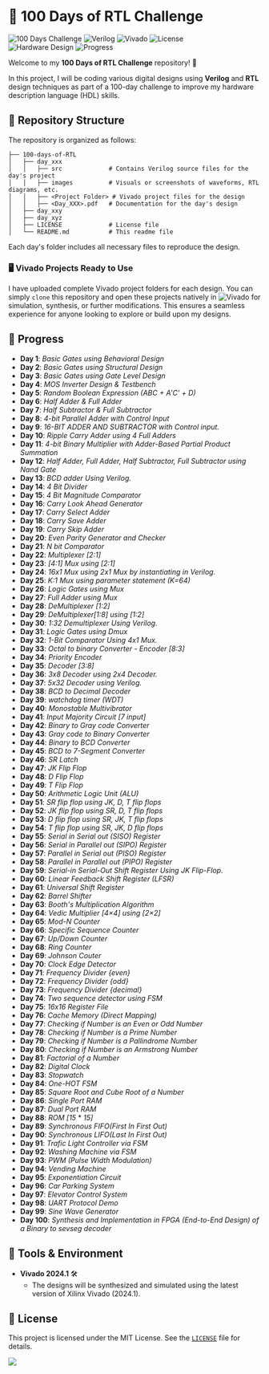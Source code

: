 # 🚀 100 Days of RTL Challenge


  ![100 Days Challenge](https://img.shields.io/badge/Challenge-100%20Days%20of%20RTL-orange)
  ![Verilog](https://img.shields.io/badge/Language-Verilog-blue)
  ![Vivado](https://img.shields.io/badge/Tool-Vivado%202024.1-009688?logo=xilinx&logoColor=white)
  ![License](https://img.shields.io/badge/License-MIT-yellow)  
  ![Hardware Design](https://img.shields.io/badge/Project-Hardware%20Design-blueviolet)
  ![Progress](https://img.shields.io/badge/Progress-100%2F100%20Days-green)






Welcome to my **100 Days of RTL Challenge** repository! 🎉

In this project, I will be coding various digital designs using **Verilog** and **RTL** design techniques as part of a 100-day challenge to improve my hardware description language (HDL) skills.

## 📂 Repository Structure

The repository is organized as follows:

```
├── 100-days-of-RTL
│   ├── day_xxx
│   │   ├── src             # Contains Verilog source files for the day's project
│   │   ├── images          # Visuals or screenshots of waveforms, RTL diagrams, etc.
│   │   ├── <Project Folder> # Vivado project files for the design
│   │   ├── <Day_XXX>.pdf   # Documentation for the day's design
│   ├── day_xxy
│   ├── day_xyz
│   ├── LICENSE             # License file
│   └── README.md           # This readme file
```

Each day's folder includes all necessary files to reproduce the design. 

### 🖥️ Vivado Projects Ready to Use

I have uploaded complete Vivado project folders for each design. You can simply `clone` this repository and open these projects natively in ![Vivado](https://img.shields.io/badge/-Vivado-007ACC?style=plastic&logo=xilinx&logoColor=white) for simulation, synthesis, or further modifications. This ensures a seamless experience for anyone looking to explore or build upon my designs.

## 📅 Progress

- **Day 1**: *Basic Gates using Behavioral Design*
- **Day 2**: *Basic Gates using Structural Design*
- **Day 3**: *Basic Gates using Gate Level Design*
- **Day 4**: *MOS Inverter Design & Testbench*  
- **Day 5**: *Random Boolean Expression (ABC + A'C' + D)* 
- **Day 6**: *Half Adder & Full Adder*  
- **Day 7**: *Half Subtractor & Full Subtractor*
- **Day 8**: *4-bit Parallel Adder with Control Input*
- **Day 9**: *16-BIT ADDER AND SUBTRACTOR with Control input.*
- **Day 10**: *Ripple Carry Adder using 4 Full Adders*
- **Day 11**: *4-bit Binary Multiplier with Adder-Based Partial Product Summation*
- **Day 12**: *Half Adder, Full Adder, Half Subtractor, Full Subtractor using Nand Gate*
- **Day 13**: *BCD adder Using Verilog.*
- **Day 14**: *4 Bit Divider*
- **Day 15**: *4 Bit Magnitude Comparator*
- **Day 16**: *Carry Look Ahead Generator*
- **Day 17**: *Carry Select Adder*
- **Day 18**: *Carry Save Adder*
- **Day 19**: *Carry Skip Adder*
- **Day 20**: *Even Parity Generator and Checker*
- **Day 21**: *N bit Comparator*
- **Day 22**: *Multiplexer [2:1]*
- **Day 23**: *[4:1] Mux using [2:1]*
- **Day 24**: *16x1 Mux using 2x1 Mux by instantiating in Verilog.*
- **Day 25**: *K:1 Mux using parameter statement (K=64)*
- **Day 26**: *Logic Gates using Mux*
- **Day 27**: *Full Adder using Mux*
- **Day 28**: *DeMultiplexer [1:2]*
- **Day 29**: *DeMultiplexer[1:8] using [1:2]*
- **Day 30**: *1:32 Demultiplexer Using Verilog.*
- **Day 31**: *Logic Gates using Dmux*
- **Day 32**: *1-Bit Comparator Using 4x1 Mux.*
- **Day 33**: *Octal to binary Converter - Encoder [8:3]*
- **Day 34**: *Priority Encoder*
- **Day 35**: *Decoder [3:8]*
- **Day 36**: *3x8 Decoder using 2x4 Decoder.*
- **Day 37**: *5x32 Decoder using Verilog.*
- **Day 38**: *BCD to Decimal Decoder*
- **Day 39**: *watchdog timer (WDT)*
- **Day 40**: *Monostable Multivibrator*
- **Day 41**: *Input Majority Circuit [7 input]*
- **Day 42**: *Binary to Gray code Converter*
- **Day 43**: *Gray code to Binary Converter*
- **Day 44**: *Binary to BCD Converter*
- **Day 45**: *BCD to 7-Segment Converter*
- **Day 46**: *SR Latch*
- **Day 47**: *JK Flip Flop*
- **Day 48**: *D Flip Flop*
- **Day 49**: *T Flip Flop*
- **Day 50**: *Arithmetic Logic Unit (ALU)*
- **Day 51**: *SR flip flop using JK, D, T flip flops*
- **Day 52**: *JK flip flop using SR, D, T flip flops*
- **Day 53**: *D flip flop using SR, JK, T flip flops*
- **Day 54**: *T flip flop using SR, JK, D flip flops*
- **Day 55**: *Serial in Serial out (SISO) Register*
- **Day 56**: *Serial in Parallel out (SIPO) Register*
- **Day 57**: *Parallel in Serial out (PISO) Register*
- **Day 58**: *Parallel in Parallel out (PIPO) Register*
- **Day 59**: *Serial-in Serial-Out Shift Register Using JK Flip-Flop.*
- **Day 60**: *Linear Feedback Shift Register (LFSR)*
- **Day 61**: *Universal Shift Register*
- **Day 62**: *Barrel Shifter*
- **Day 63**: *Booth's Multiplication Algorithm*
- **Day 64**: *Vedic Multiplier [4×4] using [2×2]*
- **Day 65**: *Mod-N Counter*
- **Day 66**: *Specific Sequence Counter*
- **Day 67**: *Up/Down Counter*
- **Day 68**: *Ring Counter*
- **Day 69**: *Johnson Couter*
- **Day 70**: *Clock Edge Detector*
- **Day 71**: *Frequency Divider {even}*
- **Day 72**: *Frequency Divider {odd}*
- **Day 73**: *Frequency Divider {decimal}*
- **Day 74**: *Two sequence detector using FSM*
- **Day 75**: *16x16 Register File*
- **Day 76**: *Cache Memory (Direct Mapping)*
- **Day 77**: *Checking if Number is an Even or Odd Number*
- **Day 78**: *Checking if Number is a Prime Number*
- **Day 79**: *Checking if Number is a Pallindrome Number*
- **Day 80**: *Checking if Number is an Armstrong Number*
- **Day 81**: *Factorial of a Number*
- **Day 82**: *Digital Clock*
- **Day 83**: *Stopwatch*
- **Day 84**: *One-HOT FSM*
- **Day 85**: *Square Root and Cube Root of a Number*
- **Day 86**: *Single Port RAM*
- **Day 87**: *Dual Port RAM*
- **Day 88**: *ROM [15* * *15]*
- **Day 89**: *Synchronous FIFO(First In First Out)*
- **Day 90**: *Synchronous LIFO(Last In First Out)*
- **Day 91**: *Trafic Light Controller via FSM*
- **Day 92**: *Washing Machine via FSM*
- **Day 93**: *PWM (Pulse Width Modulation)*
- **Day 94**: *Vending Machine*
- **Day 95**: *Exponentiation Circuit*
- **Day 96**: *Car Parking System*
- **Day 97**: *Elevator Control System*
- **Day 98**: *UART Protocol Demo*
- **Day 99**: *Sine Wave Generator*
- **Day 100**: *Synthesis and Implementation in FPGA (End-to-End Design) of a Binary to sevseg decoder*

## 🔧 Tools & Environment

- **Vivado 2024.1** 🛠️
  - The designs will be synthesized and simulated using the latest version of Xilinx Vivado (2024.1).

## 📜 License

This project is licensed under the MIT License. See the [`LICENSE`](https://github.com/ItzzInfinity/100-days-of-RTL/tree/main?tab=MIT-1-ov-file) file for details.


![](https://komarev.com/ghpvc/?username=ItzzInfinity&label=Page%20views&color=0e75b6&style=flat)

